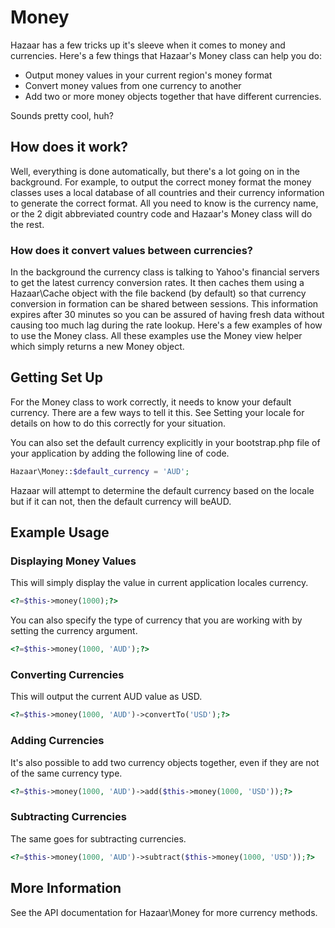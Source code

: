 # Money

Hazaar has a few tricks up it's sleeve when it comes to money and currencies. Here's a few things that Hazaar's Money class can help you do:

* Output money values in your current region's money format
* Convert money values from one currency to another
* Add two or more money objects together that have different currencies.

Sounds pretty cool, huh?

## How does it work?

Well, everything is done automatically, but there's a lot going on in the background. For example, to output the correct money format the money classes uses a local database of all countries and their currency information to generate the correct format. All you need to know is the currency name, or the 2 digit abbreviated country code and Hazaar's Money class will do the rest.

### How does it convert values between currencies?
In the background the currency class is talking to Yahoo's financial servers to get the latest currency conversion rates. It then caches them using a Hazaar\Cache object with the file backend (by default) so that currency conversion in formation can be shared between sessions. This information expires after 30 minutes so you can be assured of having fresh data without causing too much lag during the rate lookup.
Here's a few examples of how to use the Money class. All these examples use the Money view helper which simply returns a new Money object.

## Getting Set Up

For the Money class to work correctly, it needs to know your default currency. There are a few ways to tell it this. See Setting your locale for details on how to do this correctly for your situation.

You can also set the default currency explicitly in your bootstrap.php file of your application by adding the following line of code.

```php
Hazaar\Money::$default_currency = 'AUD';
```

Hazaar will attempt to determine the default currency based on the locale but if it can not, then the default currency will beAUD.

## Example Usage

### Displaying Money Values

This will simply display the value in current application locales currency.

```php
<?=$this->money(1000);?>
```

You can also specify the type of currency that you are working with by setting the currency argument.

```php
<?=$this->money(1000, 'AUD');?>
```

### Converting Currencies

This will output the current AUD value as USD.

```php
<?=$this->money(1000, 'AUD')->convertTo('USD');?>
```

### Adding Currencies

It's also possible to add two currency objects together, even if they are not of the same currency type.

```php
<?=$this->money(1000, 'AUD')->add($this->money(1000, 'USD'));?>
```

### Subtracting Currencies

The same goes for subtracting currencies.

```php
<?=$this->money(1000, 'AUD')->subtract($this->money(1000, 'USD'));?>
```

## More Information

See the API documentation for Hazaar\Money for more currency methods.